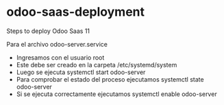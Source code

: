 # odoo-saas-deployment
Steps to deploy Odoo Saas 11

Para el archivo odoo-server.service 
  - Ingresamos con el usuario root
  - Este debe ser creado en la carpeta /etc/systemd/system
  - Luego se ejecuta systemctl start odoo-server
  - Para comprobar el estado del proceso ejecutamos systemctl state odoo-server 
  - Si se ejecuta correctamente ejecutamos systemctl enable odoo-server
  
  

